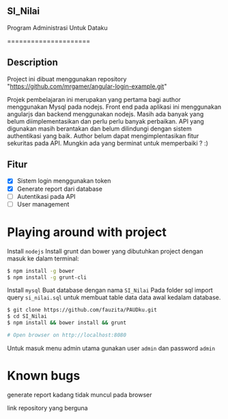 ## SI_Nilai
Program Administrasi Untuk Dataku

=====================
## Description

Project ini dibuat menggunakan repository
"https://github.com/mrgamer/angular-login-example.git"

Projek pembelajaran ini merupakan yang pertama bagi author menggunakan Mysql pada nodejs.
Front end pada aplikasi ini menggunakan angularjs dan backend menggunakan nodejs.
Masih ada banyak yang belum diimplementasikan dan perlu perlu banyak perbaikan.
API yang digunakan masih berantakan dan belum dilindungi dengan sistem authentikasi yang baik.
Author belum dapat mengimplentasikan fitur sekuritas pada API.
Mungkin ada yang berminat untuk memperbaiki ? :)

## Fitur
- [x] Sistem login menggunakan token
- [x] Generate report dari database
- [ ] Autentikasi pada API
- [ ] User management

# Playing around with project
Install `nodejs`
Install grunt dan bower yang dibutuhkan project dengan masuk ke dalam terminal:
```bash
$ npm install -g bower
$ npm install -g grunt-cli
```
Install `mysql` 
Buat database dengan nama `SI_Nilai`
Pada folder sql import query `si_nilai.sql` untuk membuat table data data awal kedalam database.

```bash
$ git clone https://github.com/fauzita/PAUDku.git
$ cd SI_Nilai
$ npm install && bower install && grunt

# Open browser on http://localhost:8080
```

Untuk masuk menu admin utama gunakan user `admin` dan password `admin`

# Known bugs
generate report kadang tidak muncul pada browser

link repository yang berguna

  [angular-client-side-auth]: https://github.com/fnakstad/angular-client-side-auth
  [fnakstad-blogpost]: http://www.frederiknakstad.com/authentication-in-single-page-applications-with-angular-js/
  [http-interceptor]: https://github.com/witoldsz/angular-http-auth
  [angular-http]: http://docs.angularjs.org/api/ng.$http
  [angular-promise]: http://docs.angularjs.org/api/ng.$q
  [angular-extend]: http://docs.angularjs.org/api/angular.extend
  [angular-ui-router-urlprovider]: https://github.com/angular-ui/ui-router/wiki/URL-Routing#urlrouterprovider
  [angular-ui-router-abstractstate]: https://github.com/angular-ui/ui-router/wiki/Nested-States-%26-Nested-Views#abstract-states
